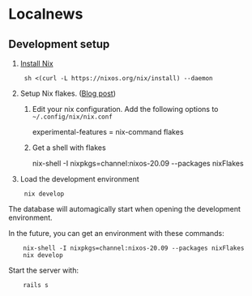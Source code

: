 
# Localnews

## Development setup

1. [Install Nix](https://nixos.org/manual/nix/stable/#chap-installation)

        sh <(curl -L https://nixos.org/nix/install) --daemon

2. Setup Nix flakes. ([Blog post](https://www.tweag.io/blog/2020-05-25-flakes/))

    1. Edit your nix configuration. Add the following options to `~/.config/nix/nix.conf`

        experimental-features = nix-command flakes

    2. Get a shell with flakes

        nix-shell -I nixpkgs=channel:nixos-20.09 --packages nixFlakes

3. Load the development environment

        nix develop

The database will automagically start when opening the development environment.

In the future, you can get an environment with these commands:

        nix-shell -I nixpkgs=channel:nixos-20.09 --packages nixFlakes
        nix develop

Start the server with:

        rails s

